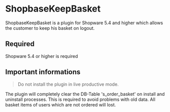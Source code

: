 # ShopbaseKeepBasket
ShopbaseKeepBasket is a plugin for Shopware 5.4 and higher which allows the customer to keep his basket on logout.

## Required
Shopware 5.4 or higher is required

## Important informations

>Do not install the plugin in live productive mode.

The plugin will completely clear the DB-Table 's_order_basket' on install and uninstall processes.
This is required to avoid problems with old data. All basket items of users which are not ordered will lost.
